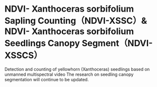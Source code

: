 # NDVI- Xanthoceras sorbifolium Sapling Counting（NDVI-XSSC）& NDVI- Xanthoceras sorbifolium Seedlings Canopy Segment（NDVI-XSSCS）
Detection and counting of yellowhorn (Xanthoceras) seedlings based on unmanned multispectral video
The research on seedling canopy segmentation will continue to be updated.
